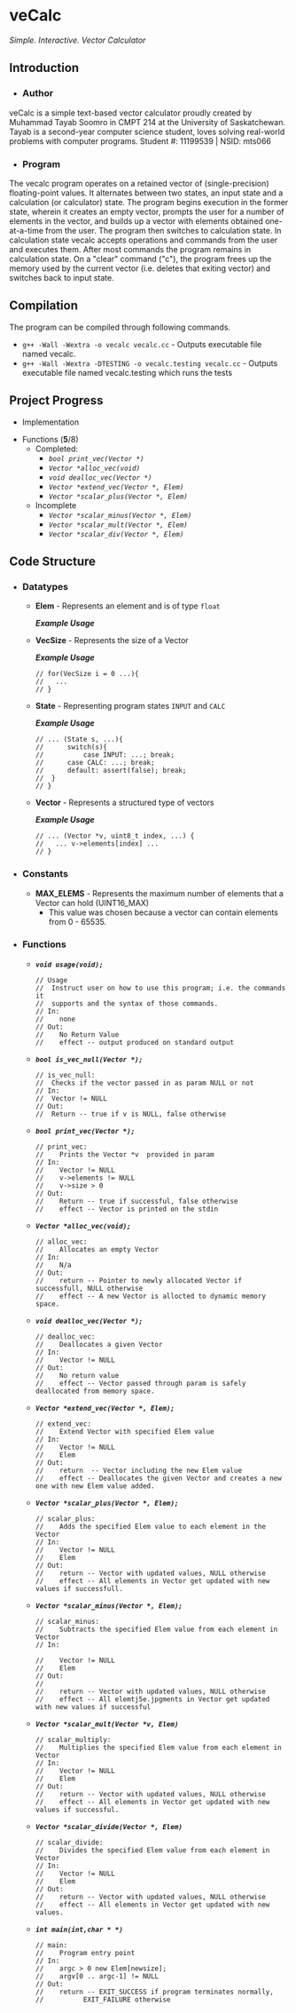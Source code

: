 # veCalc
_Simple. Interactive. Vector Calculator_

## Introduction

- ### Author
veCalc is a simple text-based vector calculator proudly created by Muhammad Tayab Soomro in CMPT 214 at the University of Saskatchewan. Tayab is a second-year computer science student, loves solving real-world problems with computer programs.
Student #: 11199539 | NSID: mts066

- ### Program
The vecalc program operates on a retained vector of (single-precision) floating-point values. It alternates between two states, an input state and a calculation (or calculator) state. The program begins execution in the former state, wherein it creates an empty vector, prompts the user for a number of elements in the vector, and builds up a vector with elements obtained one-at-a-time from the user. The program then switches to calculation state. In calculation state vecalc accepts operations and commands from the user and executes them. After most commands the program remains in calculation state. On a "clear" command ("c"), the program frees up the memory used by the current vector (i.e. deletes that exiting vector) and switches back to input state.


## Compilation
 The program can be compiled through following commands.
  - `g++ -Wall -Wextra -o vecalc vecalc.cc` - Outputs executable file named vecalc.
  - `g++ -Wall -Wextra -DTESTING -o vecalc.testing vecalc.cc` - Outputs executable file named vecalc.testing which runs the tests

## Project Progress

 - Implementation
  + Functions (**5**/8)
      - Completed:
        + _`bool print_vec(Vector *)`_
        + _`Vector *alloc_vec(void)`_
        + _`void dealloc_vec(Vector *)`_
        + _`Vector *extend_vec(Vector *, Elem)`_
        + _`Vector *scalar_plus(Vector *, Elem)`_
      - Incomplete
        + _`Vector *scalar_minus(Vector *, Elem)`_
        + _`Vector *scalar_mult(Vector *, Elem)`_
        + _`Vector *scalar_div(Vector *, Elem)`_
        
## Code Structure

- ### Datatypes
  + **Elem** - Represents an element and is of type `float`
  
    ***Example Usage***

      
  + **VecSize** - Represents the size of a Vector
  
    ***Example Usage***
    ```
    // for(VecSize i = 0 ...){
    //   ...
    // }
    ```
    
  + **State** - Representing program states `INPUT` and `CALC`
  
    ***Example Usage***
    ```
    // ... (State s, ...){
    //      switch(s){
    //	        case INPUT: ...; break;
    //		case CALC: ...; break;
    //		default: assert(false); break;
    //	}
    // }
    ```
  + **Vector** - Represents a structured type of vectors
  
    ***Example Usage***
    ```
    // ... (Vector *v, uint8_t index, ...) {
    //   ... v->elements[index] ...
    // }
    ```
- ### Constants
  + **MAX_ELEMS** - Represents the maximum number of elements that a Vector can hold (UINT16_MAX)
    - This value was chosen because a vector can contain elements from 0 - 65535.

- ### Functions
  + ***`void usage(void);`***
  
    ```
    // Usage
    //  Instruct user on how to use this program; i.e. the commands it
    //  supports and the syntax of those commands.
    // In:
    //    none
    // Out:
    //    No Return Value
    //    effect -- output produced on standard output
    ```
   
   + ***`bool is_vec_null(Vector *);`***
   
      ```
      // is_vec_null:
      //  Checks if the vector passed in as param NULL or not
      // In:
      //  Vector != NULL
      // Out:
      //  Return -- true if v is NULL, false otherwise
      ```
    
   + ***`bool print_vec(Vector *);`***
   
      ```
      // print_vec:
      // 	Prints the Vector *v  provided in param
      // In:
      // 	Vector != NULL
      // 	v->elements != NULL
      // 	v->size > 0
      // Out:
      // 	Return -- true if successful, false otherwise
      // 	effect -- Vector is printed on the stdin
      ```
    
   + ***`Vector *alloc_vec(void);`***
   
      ```
      // alloc_vec:
      // 	Allocates an empty Vector
      // In:
      // 	N/a
      // Out:
      // 	return -- Pointer to newly allocated Vector if successfull, NULL otherwise
      // 	effect -- A new Vector is allocted to dynamic memory space.
      ```
    
   + ***`void dealloc_vec(Vector *);`***
   
      ```
      // dealloc_vec:
      // 	Deallocates a given Vector
      // In:
      // 	Vector != NULL
      // Out:
      // 	No return value
      // 	effect -- Vector passed through param is safely deallocated from memory space.
      ```
    
   + ***`Vector *extend_vec(Vector *, Elem);`***
    
      ```
      // extend_vec:
      // 	Extend Vector with specified Elem value
      // In:
      // 	Vector != NULL
      // 	Elem
      // Out:
      // 	return  -- Vector including the new Elem value
      //	effect -- Deallocates the given Vector and creates a new one with new Elem value added.
      ```
    
   + ***`Vector *scalar_plus(Vector *, Elem);`***
   
      ```
      // scalar_plus:
      // 	Adds the specified Elem value to each element in the Vector
      // In:
      // 	Vector != NULL
      // 	Elem
      // Out:
      // 	return -- Vector with updated values, NULL otherwise
      // 	effect -- All elements in Vector get updated with new values if successfull.
      ```
    
   + ***`Vector *scalar_minus(Vector *, Elem);`***
   
      ``` 
      // scalar_minus:
      // 	Subtracts the specified Elem value from each element in Vector
      // In:

      // 	Vector != NULL
      // 	Elem
      // Out:
      //
      // 	return -- Vector with updated values, NULL otherwise
      // 	effect -- All elemtj5e.jpgments in Vector get updated with new values if successful
      ```
    
    + ***`Vector *scalar_mult(Vector *v, Elem)`***
    
      ```
      // scalar_multiply:
      // 	Multiplies the specified Elem value from each element in Vector
      // In:
      // 	Vector != NULL
      // 	Elem
      // Out:
      // 	return -- Vector with updated values, NULL otherwise
      // 	effect -- All elements in Vector get updated with new values if successful.

      ```
   + ***`Vector *scalar_divide(Vector *, Elem)`***
    
      ```
      // scalar_divide:
      // 	Divides the specified Elem value from each element in Vector
      // In:
      // 	Vector != NULL
      // 	Elem
      // Out:
      // 	return -- Vector with updated values, NULL otherwise
      // 	effect -- All elements in Vector get updated with new values.

      ```
    
   + ***`int main(int,char * *)`***
    
      ```
      // main:
      // 	Program entry point
      // In:
      // 	argc > 0 new Elem[newsize];
      // 	argv[0 .. argc-1] != NULL
      // Out:
      // 	return -- EXIT_SUCCESS if program terminates normally,
      // 		  EXIT_FAILURE otherwise
      ```
